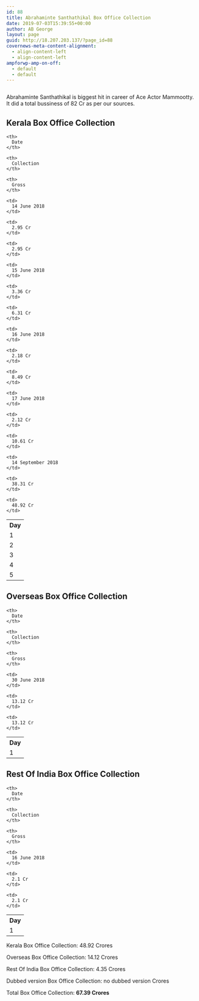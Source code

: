```yaml
---
id: 88
title: Abrahaminte Santhathikal Box Office Collection
date: 2019-07-03T15:39:55+00:00
author: AB George
layout: page
guid: http://18.207.203.137/?page_id=88
covernews-meta-content-alignment:
  - align-content-left
  - align-content-left
ampforwp-amp-on-off:
  - default
  - default
---
```

<div class="wp-block-image">
  <img src="assets/images/post-images/abrahamintesanthathikal.jpg" alt="" />
</div>

Abrahaminte Santhathikal is biggest hit in career of Ace Actor Mammootty. It did a total bussiness of 82 Cr as per our sources.

## Kerala Box Office Collection

<table class="wp-block-table">
  <tr>
    <th>
      Day
    </th>
    
    <th>
      Date
    </th>
    
    <th>
      Collection
    </th>
    
    <th>
      Gross
    </th>
  </tr>
  
  <tr>
    <td>
      1
    </td>
    
    <td>
      14 June 2018
    </td>
    
    <td>
      2.95 Cr
    </td>
    
    <td>
      2.95 Cr
    </td>
  </tr>
  
  <tr>
    <td>
      2
    </td>
    
    <td>
      15 June 2018
    </td>
    
    <td>
      3.36 Cr
    </td>
    
    <td>
      6.31 Cr
    </td>
  </tr>
  
  <tr>
    <td>
      3
    </td>
    
    <td>
      16 June 2018
    </td>
    
    <td>
      2.18 Cr
    </td>
    
    <td>
      8.49 Cr
    </td>
  </tr>
  
  <tr>
    <td>
      4
    </td>
    
    <td>
      17 June 2018
    </td>
    
    <td>
      2.12 Cr
    </td>
    
    <td>
      10.61 Cr
    </td>
  </tr>
  
  <tr>
    <td>
      5
    </td>
    
    <td>
      14 September 2018
    </td>
    
    <td>
      38.31 Cr
    </td>
    
    <td>
      48.92 Cr
    </td>
  </tr>
</table>

## Overseas Box Office Collection

<table class="wp-block-table">
  <tr>
    <th>
      Day
    </th>
    
    <th>
      Date
    </th>
    
    <th>
      Collection
    </th>
    
    <th>
      Gross
    </th>
  </tr>
  
  <tr>
    <td>
      1
    </td>
    
    <td>
      30 June 2018
    </td>
    
    <td>
      13.12 Cr
    </td>
    
    <td>
      13.12 Cr
    </td>
  </tr>
</table>

## Rest Of India Box Office Collection

<table class="wp-block-table">
  <tr>
    <th>
      Day
    </th>
    
    <th>
      Date
    </th>
    
    <th>
      Collection
    </th>
    
    <th>
      Gross
    </th>
  </tr>
  
  <tr>
    <td>
      1
    </td>
    
    <td>
      16 June 2018
    </td>
    
    <td>
      2.1 Cr
    </td>
    
    <td>
      2.1 Cr
    </td>
  </tr>
</table>

Kerala Box Office Collection: 48.92 Crores

Overseas Box Office Collection: 14.12 Crores

Rest Of India Box Office Collection: 4.35 Crores

Dubbed version Box Office Collection: no dubbed version Crores

Total Box Office Collection: **67.39 Crores**